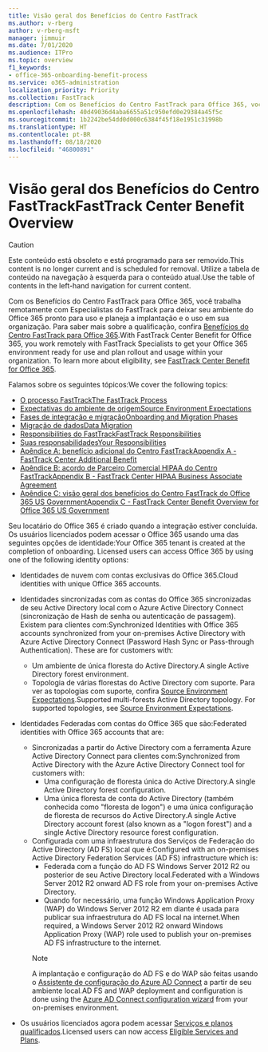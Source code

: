 ```yaml
---
title: Visão geral dos Benefícios do Centro FastTrack
ms.author: v-rberg
author: v-rberg-msft
manager: jimmuir
ms.date: 7/01/2020
ms.audience: ITPro
ms.topic: overview
f1_keywords:
- office-365-onboarding-benefit-process
ms.service: o365-administration
localization_priority: Priority
ms.collection: FastTrack
description: Com os Benefícios do Centro FastTrack para Office 365, você trabalha remotamente com Especialistas do FastTrack para deixar seu ambiente do Office 365 pronto para uso e planeja a implantação e o uso em sua organização. Para saber mais sobre a qualificação, confira Benefícios do Centro FastTrack para Office 365.
ms.openlocfilehash: 40d49036d4aba6655a51c950efd0e29384a45f5c
ms.sourcegitcommit: 1b2242be54dd0d000c6384f45f18e1951c31998b
ms.translationtype: HT
ms.contentlocale: pt-BR
ms.lasthandoff: 08/18/2020
ms.locfileid: "46800891"
---
```

# <a name="fasttrack-center-benefit-overview"></a><span data-ttu-id="52c7b-104">Visão geral dos Benefícios do Centro FastTrack</span><span class="sxs-lookup"><span data-stu-id="52c7b-104">FastTrack Center Benefit Overview</span></span>

> [!CAUTION]
> <span data-ttu-id="52c7b-105">Este conteúdo está obsoleto e está programado para ser removido.</span><span class="sxs-lookup"><span data-stu-id="52c7b-105">This content is no longer current and is scheduled for removal.</span></span> <span data-ttu-id="52c7b-106">Utilize a tabela de conteúdo na navegação à esquerda para o conteúdo atual.</span><span class="sxs-lookup"><span data-stu-id="52c7b-106">Use the table of contents in the left-hand navigation for current content.</span></span>

<span data-ttu-id="52c7b-p103">Com os Benefícios do Centro FastTrack para Office 365, você trabalha remotamente com Especialistas do FastTrack para deixar seu ambiente do Office 365 pronto para uso e planeja a implantação e o uso em sua organização. Para saber mais sobre a qualificação, confira [Benefícios do Centro FastTrack para Office 365](O365-fasttrack-benefit-for-office-365.md).</span><span class="sxs-lookup"><span data-stu-id="52c7b-p103">With FastTrack Center Benefit for Office 365, you work remotely with FastTrack Specialists to get your Office 365 environment ready for use and plan rollout and usage within your organization. To learn more about eligibility, see [FastTrack Center Benefit for Office 365](O365-fasttrack-benefit-for-office-365.md).</span></span>
  
<span data-ttu-id="52c7b-109">Falamos sobre os seguintes tópicos:</span><span class="sxs-lookup"><span data-stu-id="52c7b-109">We cover the following topics:</span></span>
- [<span data-ttu-id="52c7b-110">O processo FastTrack</span><span class="sxs-lookup"><span data-stu-id="52c7b-110">The FastTrack Process</span></span>](O365-fasttrack-process.md) 
- [<span data-ttu-id="52c7b-111">Expectativas do ambiente de origem</span><span class="sxs-lookup"><span data-stu-id="52c7b-111">Source Environment Expectations</span></span>](O365-source-environment-expectations.md)
- [<span data-ttu-id="52c7b-112">Fases de integração e migração</span><span class="sxs-lookup"><span data-stu-id="52c7b-112">Onboarding and Migration Phases</span></span>](O365-onboarding-and-migration.md)
- [<span data-ttu-id="52c7b-113">Migração de dados</span><span class="sxs-lookup"><span data-stu-id="52c7b-113">Data Migration</span></span>](O365-data-migration.md)
- [<span data-ttu-id="52c7b-114">Responsibilities do FastTrack</span><span class="sxs-lookup"><span data-stu-id="52c7b-114">FastTrack Responsibilities</span></span>](O365-fasttrack-responsibilities.md)
- [<span data-ttu-id="52c7b-115">Suas responsabilidades</span><span class="sxs-lookup"><span data-stu-id="52c7b-115">Your Responsibilities</span></span>](O365-your-responsibilities.md) 
- [<span data-ttu-id="52c7b-116">Apêndice A: benefício adicional do Centro FastTrack</span><span class="sxs-lookup"><span data-stu-id="52c7b-116">Appendix A - FastTrack Center Additional Benefit</span></span>](O365-fasttrack-additional-benefits.md)
- [<span data-ttu-id="52c7b-117">Apêndice B: acordo de Parceiro Comercial HIPAA do Centro FastTrack</span><span class="sxs-lookup"><span data-stu-id="52c7b-117">Appendix B - FastTrack Center HIPAA Business Associate Agreement</span></span>](O365-hipaa-business-associate-agreement.md)
- [<span data-ttu-id="52c7b-118">Apêndice C: visão geral dos benefícios do Centro FastTrack do Office 365 US Government</span><span class="sxs-lookup"><span data-stu-id="52c7b-118">Appendix C - FastTrack Center Benefit Overview for Office 365 US Government</span></span>](US-Gov-appendix-overview.md)
    
<span data-ttu-id="52c7b-p104">Seu locatário do Office 365 é criado quando a integração estiver concluída. Os usuários licenciados podem acessar o Office 365 usando uma das seguintes opções de identidade:</span><span class="sxs-lookup"><span data-stu-id="52c7b-p104">Your Office 365 tenant is created at the completion of onboarding. Licensed users can access Office 365 by using one of the following identity options:</span></span>
- <span data-ttu-id="52c7b-121">Identidades de nuvem com contas exclusivas do Office 365.</span><span class="sxs-lookup"><span data-stu-id="52c7b-121">Cloud identities with unique Office 365 accounts.</span></span>
- <span data-ttu-id="52c7b-p105">Identidades sincronizadas com as contas do Office 365 sincronizadas de seu Active Directory local com o Azure Active Directory Connect (sincronização de Hash de senha ou autenticação de passagem). Existem para clientes com:</span><span class="sxs-lookup"><span data-stu-id="52c7b-p105">Synchronized Identities with Office 365 accounts synchronized from your on-premises Active Directory with Azure Active Directory Connect (Password Hash Sync or Pass-through Authentication). These are for customers with:</span></span>
  - <span data-ttu-id="52c7b-124">Um ambiente de única floresta do Active Directory.</span><span class="sxs-lookup"><span data-stu-id="52c7b-124">A single Active Directory forest environment.</span></span>
  - <span data-ttu-id="52c7b-p106">Topologia de várias florestas do Active Directory com suporte. Para ver as topologias com suporte, confira [Source Environment Expectations](O365-source-environment-expectations.md).</span><span class="sxs-lookup"><span data-stu-id="52c7b-p106">Supported multi-forests Active Directory topology. For supported topologies, see [Source Environment Expectations](O365-source-environment-expectations.md).</span></span>
- <span data-ttu-id="52c7b-127">Identidades Federadas com contas do Office 365 que são:</span><span class="sxs-lookup"><span data-stu-id="52c7b-127">Federated identities with Office 365 accounts that are:</span></span>
  - <span data-ttu-id="52c7b-128">Sincronizadas a partir do Active Directory com a ferramenta Azure Active Directory Connect para clientes com:</span><span class="sxs-lookup"><span data-stu-id="52c7b-128">Synchronized from Active Directory with the Azure Active Directory Connect tool for customers with:</span></span>
      - <span data-ttu-id="52c7b-129">Uma configuração de floresta única do Active Directory.</span><span class="sxs-lookup"><span data-stu-id="52c7b-129">A single Active Directory forest configuration.</span></span>
      - <span data-ttu-id="52c7b-130">Uma única floresta de conta do Active Directory (também conhecida como "floresta de logon") e uma única configuração de floresta de recursos do Active Directory.</span><span class="sxs-lookup"><span data-stu-id="52c7b-130">A single Active Directory account forest (also known as a "logon forest") and a single Active Directory resource forest configuration.</span></span>
  - <span data-ttu-id="52c7b-131">Configurada com uma infraestrutura dos Serviços de Federação do Active Directory (AD FS) local que é:</span><span class="sxs-lookup"><span data-stu-id="52c7b-131">Configured with an on-premises Active Directory Federation Services (AD FS) infrastructure which is:</span></span>
      - <span data-ttu-id="52c7b-132">Federada com a função do AD FS Windows Server 2012 R2 ou posterior de seu Active Directory local.</span><span class="sxs-lookup"><span data-stu-id="52c7b-132">Federated with a Windows Server 2012 R2 onward AD FS role from your on-premises Active Directory.</span></span>
      - <span data-ttu-id="52c7b-133">Quando for necessário, uma função Windows Application Proxy (WAP) do Windows Server 2012 R2 em diante é usada para publicar sua infraestrutura do AD FS local na internet.</span><span class="sxs-lookup"><span data-stu-id="52c7b-133">When required, a Windows Server 2012 R2 onward Windows Application Proxy (WAP) role used to publish your on-premises AD FS infrastructure to the internet.</span></span>
    > [!NOTE]
    > <span data-ttu-id="52c7b-134">A implantação e configuração do AD FS e do WAP são feitas usando o [Assistente de configuração do Azure AD Connect](https://go.microsoft.com/fwlink/?linkid=844794) a partir de seu ambiente local.</span><span class="sxs-lookup"><span data-stu-id="52c7b-134">AD FS and WAP deployment and configuration is done using the [Azure AD Connect configuration wizard](https://go.microsoft.com/fwlink/?linkid=844794) from your on-premises environment.</span></span> 
  
- <span data-ttu-id="52c7b-135">Os usuários licenciados agora podem acessar [Serviços e planos qualificados](M365-eligible-services-and-plans.md).</span><span class="sxs-lookup"><span data-stu-id="52c7b-135">Licensed users can now access [Eligible Services and Plans](M365-eligible-services-and-plans.md).</span></span>

